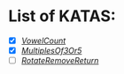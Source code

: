 # List of KATAS:

- [x] [_VowelCount_](https://www.codewars.com/kata/54ff3102c1bad923760001f3)
- [x] [_MultiplesOf3Or5_](https://www.codewars.com/kata/514b92a657cdc65150000006)
- [ ] [_RotateRemoveReturn_](https://www.codewars.com/kata/57dab71714e53f4bc9000310)
